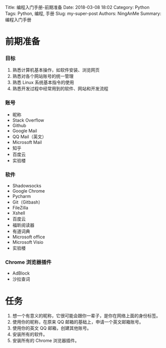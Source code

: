 Title: 编程入门手册-前期准备
Date: 2018-03-08 18:02
Category: Python
Tags: Python, 编程, 手册
Slug: my-super-post
Authors: NingAnMe
Summary: 编程入门手册

# 前期准备

### 目标
1. 熟悉计算机基本操作，如软件安装、浏览网页
2. 熟悉对各个网站账号的统一管理
3. 熟悉 Linux 系统基本指令的使用
4. 熟悉开发过程中经常用到的软件、网站和开发流程

### 账号
 - 昵称
 - Stack Overflow
 - Github
 - Google Mail
 - QQ Mail（英文）
 - Microsoft Mail
 - 知乎
 - 百度云
 - 实验楼

### 软件
 - Shadowsocks
 - Google Chrome
 - Pycharm
 - Git（Gitbash）
 - FileZilla
 - Xshell
 - 百度云
 - 福昕阅读器
 - 有道词典
 - Microsoft office
 - Microsoft Visio
 - 实验楼
 
### Chrome 浏览器插件
 - AdBlock
 - 沙拉查词

# 任务

1. 想一个有意义的昵称，它很可能会跟你一辈子，是你在网络上面的身份标签。
2. 使用你的昵称，在原来 QQ 邮箱的基础上，申请一个英文邮箱账号。
3. 使用你的英文 QQ 邮箱，创建其他账号。
4. 安装所有的软件。
5. 安装所有的 Chrome 浏览器插件。
